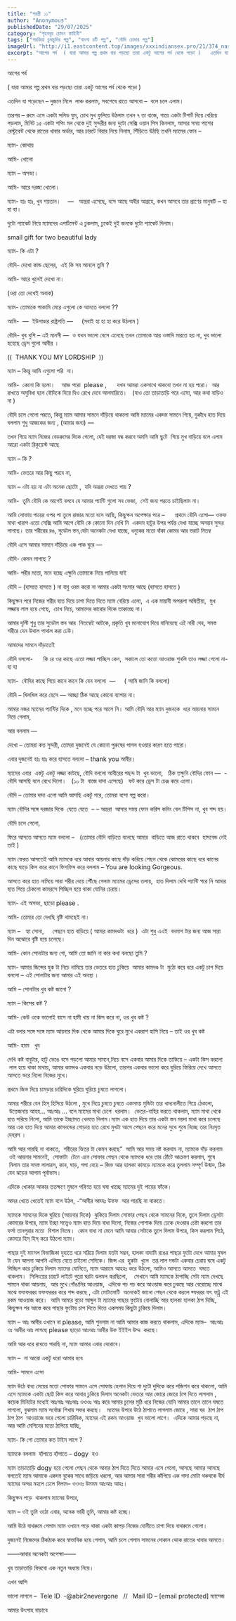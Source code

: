 ```yaml
---
title: "পরস্ত্রী ১১"
author: "Anonymous"
publishedDate: "29/07/2025"
category: "গৃহবধূর চোদন কাহিনী"
tags: ["পরকিয়া চুদাচুদির গল্প", "বাংলা চটি গল্প", "বৌদি চোদার গল্প"]
imageUrl: "http://i1.eastcontent.top/images/xxxindiansex.pro/21/374_nasty_sex.jpg"
excerpt: "আগের পর্ব  ( যারা আমার গল্প প্রথম বার পড়ছো তারা একটু আগের পর্ব থেকে পড়ো )   এতদিন যা পড়েছেন – দুজনে মিলে  লাঞ্চ করলাম, সবশেষে রাতে আসবো –  বলে চলে এলাম।   তারপর – রুমে এসে একটা সলিড ঘুম, চোখ মুখ ফুলিয়..."
---
```


আগের পর্ব

( যারা আমার গল্প প্রথম বার পড়ছো তারা একটু আগের পর্ব থেকে পড়ো )


এতদিন যা পড়েছেন – দুজনে মিলে  লাঞ্চ করলাম, সবশেষে রাতে আসবো –  বলে চলে এলাম।


তারপর – রুমে এসে একটা সলিড ঘুম, চোখ মুখ ফুলিয়ে উঠলাম তখন ৭ তা বাজে, গায়ে একটা টিশার্ট দিয়ে বেরিয়ে পড়লাম, মিনিট ১৫ একটা শপিং মল থেকে দুই সুন্দরীর জন্য দুটো সেক্সি ওয়ান পিস কিনলাম, আসার সময় পাশের রেস্টুরেন্ট থেকে রাতের খাবার অর্ডার, আর চারটে বিয়ার নিয়ে নিলাম, সিঁড়িতে উঠছি তখনি ম্যামের ফোন –

ম্যাম- কোথায়

আমি- খোলো

ম্যাম – অসভ্য।

আমি- আরে দরজা খোলো।

ম্যাম- হাঃ হাঃ, খুব শয়তান।    —   অন্তরা এসেছে, বসে আছে অধীর আগ্রহে, কখন আসবে তার প্রাণের মানুষটি – হা হা হা।


দুটো প্যাকেট নিয়ে ম্যামদের এপার্টমেন্ট এ ঢুকলাম, ঢুকেই দুই জনকে দুটো প্যাকেট দিলাম।

small gift for two beautiful lady


ম্যাম- কি এটা ?

বৌদি- দেখো কান্ড ছেলের,  এই কি সব আনলে তুমি ?

আমি- আরে খুলেই দেখো না।

(ওরা তো দেখেই অবাক)

ম্যাম- তোমাকে পাকামি মেরে এগুলো কে আনতে বললো ??

আমি-  —  ইউগাণ্ডার রাষ্ট্রপতি —     (সবাই হা হা হা করে উঠলাম )


বৌদি- খুব খুশি – এই মানসী —  ও যখন ভালো বেসে এনেছে তখন তোমাকে আর ওস্তাদি মারতে হয় না, খুব ভালো হয়েছে ড্রেস গুলো আবীর ।

((  THANK YOU MY LORDSHIP  ))


ম্যাম – কিন্তু আমি এগুলো পরি  না।

আমি-  কেনো কি হলো।    আজ পরো  please ,      যখন আমরা একসাথে থাকবো তখন না হয় পরো।  আর রাখতে অসুবিধা হলে বৌদিকে দিয়ে দিও রেখে দেবে আলমারিতে।   (যাও তো তাড়াতাড়ি পরে এসো, আর কথা বাড়িও না )


বৌদি চলে গেলো পরতে, কিন্তু ম্যাম আমার সামনে দাঁড়িয়ে থাকলো আমি ম্যামের একদম সামনে গিয়ে, দুকাঁধে হাত দিয়ে বললাম শুধু আজকের জন্য , (আমার জন্য) —


তখন গিয়ে ম্যাম নিজের বেডরুমের দিকে গেলো, যেই দরজা বন্ধ করবে অমনি আমি ছুটে  গিয়ে মুখ বাড়িয়ে বলে এলাম আরো একটা রিকুয়েস্ট আছে

ম্যাম – কি ?

আমি- ভেতরে আর কিছু পরবে না,

ম্যাম – এটা হয় না এটা অনেক ছোটো ,  যদি অন্তরা দেখতে পায় ?

আমি-  তুমি বৌদি কে আগেই বলবে যে আমার প্যান্টি গুলো সব ভেজা,  সেই জন্য পরতে চাইছিলাম না।


আমি সোফায় পায়ের ওপর পা তুলে রাজার মতো বসে আছি, কিছুক্ষন অপেক্ষার পরে –      প্রথমে বৌদি এলো— ওফফ মাথা খারাপ এতো সেক্সি আমি আগে বৌদি কে কোনো দিন দেখি নি  একদম হাটুর উপর পর্যন্ত দেখা যাচ্ছে অসম্ভব সুন্দর লাগছে। তার শরীরের রঙ, সুডৌল স্তন,যেটা অনেকটা দেখা যাচ্ছে, ধনুকের মতো বাঁকা কোমর আর ভরাট নিতম্ব

বৌদি এসে আমার সামনে দাঁড়িয়ে এক পাক ঘুরে —

বৌদি- কেমন লাগছে ?

আমি- পরীর মতো, মনে হচ্ছে এক্ষুনি তোমাকে নিয়ে পালিয়ে যাই

বৌদি – (হাসতে হাসতে ) না বাবু ওরম করো না আমার একটা সংসার আছে (হাসতে হাসতে )


কিছুক্ষন পরে নিজের শরীর হাত দিয়ে চাপা দিতে দিতে ম্যাম বেরিয়ে এলো,  এ এক মায়াবী অপরূপা অদ্বিতীয়া,  মুখ লজ্জায় লাল হয়ে গেছে,  চোখ নিচে, আমাদের কারোর দিকে তাকাচ্ছে না।

আমার দৃস্টি শুধু তার সুডৌল স্তন আর  নিতম্বেই আটকে, প্রকৃতি খুব মনোযোগ দিয়ে বানিয়েছে এই নারী দেহ, সমস্ত শরীরে যেন উথাল পাথাল করা ঢেউ।


আমাদের সামনে দাঁড়াতেই


বৌদি বললো-      কি রে ওর কাছে এতো লজ্জা পাচ্ছিস কেন,  সকালে তো কত্তো আওয়াজ শুনলি তাও লজ্জা গেলো না- হা হা

ম্যাম-  বৌদির কাছে গিয়ে কানে কানে কি যেন বললো  —     ( আমি জানি কি বললো)

বৌদি – খিলখিল করে হেসে — আচ্ছা ঠিক আছে কোনো ব্যাপার না।

আমার নজর ম্যামের প্যান্টির দিকে , মনে হচ্ছে পরে আসে নি। আমি বৌদি আর ম্যাম দুজনকে  ধরে আয়নার সামনে নিয়ে গেলাম,

আর বললাম —

দেখো – তোমরা কত সুন্দরী, তোমরা দুজনেই যে কোনো পুরুষের পাগল হওয়ার কারণ হতে পারো।

এবার দুজনেই হাঃ হাঃ করে হাসতে বললো – thank you আবীর।


ম্যামের এবার  একটু একটু লজ্জা কাটছে, বৌদি বললো আবীরের পছন্দ টা  খুব ভালো,   ঠিক তক্ষুনি বৌদির ফোন —  -বৌদি আসছি বলে রেখে দিলো।   (১০ টা  বাজে দাদা এসেছে)   ফট করে ড্রেস টা চেঞ্জ করে এলো।

বৌদি – তোমার দাদা এলো আমি আসছি একটু পরে, তোমরা বসো গল্প করো।


ম্যাম বৌদির সঙ্গে দরজার দিকে  যেতে যেতে  – – অন্তরা  আসার সময় ফোন করিস কলিং বেল টিপিস না, খুব শব্দ হয়।

বৌদি চলে গেলো,


ফিরে আসতে আসতে ম্যাম বললো –   (তোমার বৌদি বাড়িতে বলেছে আমার  বাড়িতে আজ রাতে থাকবে  হাসবেন্ড নেই তাই )


ম্যাম ফেরত আসতেই আমি ম্যামকে ধরে আবার আয়নার কাছে দাঁড় করিয়ে পেছন থেকে কোমরের কাছে ধরে কানের কাছে ঘাড়ে কিস করে কানে ফিসফিস করে বললাম – You are looking Gorgeous.

আসতে করে হাত নামিয়ে সারা শরীর বেয়ে পৌঁছে গেলাম ম্যামের ড্রেসের তলায়,  হাত দিলাম দেখি প্যান্টি পরে নি আমার হাত গিয়ে ঠেকলো কামরসে পিচ্ছিল হয়ে থাকা যোনির চেরায়।


ম্যাম- এই অসভ্য, ছাড়ো please .


আমি- তোমার তো দেখছি বৃষ্টি থামছেই না।

ম্যাম –   হ্যা সোনা,     পেছনে হাত বাড়িয়ে ( আমার কামদণ্ডটা  ধরে )  এটা শুধু এএই  বদমাশ টার জন্য আজ সারা দিন অঝোরে বৃষ্টি হয়ে চলেছে।

আমি- কোন সোনাটার জন্য গো, আমি তো জানি না কার কথা বলছো তুমি ?

ম্যাম- আমার জিন্সের হুক টা নিচে নামিয়ে তার ভেতরে হাত ঢুকিয়ে  আমার কামদণ্ড টা  মুঠো করে ধরে একটু চাপ দিয়ে বললো – এই সোনাটার জন্য আমার এই অবস্থা ।

আমি – সোনাটার খুব কষ্ট জানো ?

ম্যাম – কিসের কষ্ট ?

আমি- কেউ ওকে ভালোই বাসে না হামী খায় না কিস করে না, ওর খুব কষ্ট ?

এটা বলার সঙ্গে সঙ্গে ম্যাম আয়নার দিক থেকে আমার দিকে ঘুরে মুখে একরাশ হাসি নিয়ে – তাই ওর খুব কষ্ট

আমি- হমম   খুব

দেখি কষ্ট বাবুটার, হাটু ভেঙে বসে পড়লো আমার সামনে,নিচে বসে একবার আমার দিকে তাকিয়ে – একটা কিস করলো  লাল হয়ে থাকা মাথায়, আমার কামদণ্ড একবার নড়ে উঠলো, তারপর একবার ভালো করে ঘুরিয়ে ফিরিয়ে দেখে আসতে আসতে ভরে নিলো নিজের মুখে।

প্রথমে জিভ দিয়ে চামড়ার চারিদিকে ঘুরিয়ে ঘুরিয়ে চুষতে লাগলো।


আমার শরীরে যেন হিস্ হিসিয়ে উঠলো , মুখে নিয়ে চুষতে চুষতে একসময় মুন্ডিটা তার খাদ্যনালীতে গিয়ে ঠেকলো,  উত্তেজনায় আহহ… আঃআঃ … বলে ম্যামের মাথা চেপে  ধরলাম।  ভেতর-বাহির করতে থাকলাম, ম্যাম মাথা থেকে হাত সরিয়ে নিলো, আমি তাকে ইচ্ছামত খেলতে দিলাম।ম্যাম এক হাত দিয়ে তার একটা স্তন ময়দা মাখা করে চলেছে আর এক হাত দিয়ে আমার কামদন্ডের গোড়ায় হাত রেখে মুখটা আগে পেছনে করে মনের সুখে শুষে নিচ্ছে তার নিঃসৃত দেহরস ।


আমি আর পারছি না থাকতে,  শরীরের ভিতর টা কেমন করছে”  আমি আর সময় নষ্ট করলাম না, ম্যামকে দাঁড় করলাম  ওই আয়নার সামনেই,  সোফাটা  টেনে এনে সোফার পেছন থেকে ম্যামকে ধরে তার ঠোঁটে আক্রমণ করলাম, শুষে  নিলাম তার সমস্ত লালারস, কান, ঘাড়, গলা বেয়ে – জিভ আর হালকা কামড়ে ম্যামকে করে তুললাম সম্পূর্ণ উন্মাদ, ঠিক যেন ঝড়ের আগাম পূর্বাভাস।


এদিকে খোকার আকার ততক্ষণে মুষলে পরিণত হয়ে ঘষা খাচ্ছে ম্যামের দুই পায়ের ফাঁকে।


আদর খেতে খেতেই ম্যাম বলে উঠল, -“আবীর আহ্হঃ উফফ  আর পারছি না থাকতে।


ম্যামকে সামনের দিকে ঘুরিয়ে (আয়নার দিকে)  ঝুকিয়ে দিলাম সোফার পেছন থেকে সামনের দিকে, তুলে দিলাম ড্রেসটা কোমরের উপরে, ম্যাম ইচ্ছা সত্ত্বেও ম্যাম হাত দিয়ে বাধা দিলো, নিজের পোশাক দিয়ে ঢেকে দেওয়ার চেষ্টা করলো তার ফর্সা তানপুরার মতো  বিশাল নিতম্ব।  কোন বাধা না মেনে আমি আবার সেটাকে তুলে দিলাম উপরে, কিস করলাম পিঠে, কোমরে হিস্ হিস্ করে উঠলো ম্যাম।


পাছার দুই মাংসল বিভাজিকা দুহাতে ধরে সরিয়ে দিলাম যতটা সম্ভব, হালকা বাদামি রঙের পাছার ফুটো দেখে আমার মুষল টা যেন আপনা আপনি এগিয়ে যেতে চাইলো সেদিকে। জিন্স এর  হুকটা  খুলে  তপ্ত লাল দন্ডটা একবার চেরায় ঘষে একটু পিচ্ছিল করে ঢুকিয়ে দিলাম ম্যামের যোনিতে, ম্যাম আরামে আহহঃ করে উঠলো, আমিও আসতে আসতে  ঘষতে থাকলাম।  সিলিংয়ের চারটে লাইটে পুরো ঘরটা ঝলমল করছিলো,    সেখানে আমি ম্যামকে ঠাপাচ্ছি সেটা ম্যাম দেখছে সামনে থাকা আয়নায়,  আর মুখে গোঁঙানির আওয়াজ,  এদিকে পচ পচ করে আওয়াজ করে ঢুকছে আর বেরোচ্ছে মাঝে মাঝে ফফফররর ফফফররর করে শব্দ করছে , এটা মোটামোটি  অনেকেই জানো পেছন থেকে করলে ফ্ফররর ফৎ ফট্র্র এই রকম আওয়াজ করে।  আমি আমার বুড়ো আঙ্গুল টা ম্যামের পাছার ফুটোয় বোলাচ্ছি আর হালকা হালকা ঠাপ দিচ্ছি, কিছুক্ষন পর আস্তে করে পাছার ফুটোয় চাপ দিতে দিতে একসময় কিছুটা ঢুকিয়ে দিলাম।


ম্যাম – আঃ আবীর ওখানে না please, আমি শুনলাম না আমি আমার কাজ করতে থাকলাম, এদিকে ম্যাম–  আঃআঃ ওঃ আবীর আঃ লাগছে please ছাড়ো আঃআঃ আবীর উফ ইইইস উম্ম  করছে।


আমি আর ধরে রাখতে পারছি না, ম্যাম আমার এবার বেরোবে।

ম্যাম –  না আরো একটু ধরো আমার হবে

আমি- সামনে এসো


ম্যাম উঠে বাধ্য মেয়ের মতো সোফার সামনে এসে সোফায় হেলান দিয়ে পা দুটো দুদিকে করে পজিশন করে থাকলো, আমি এসে ম্যামকে একটা ছোট্ট কিস করে আবার ঢুকিয়ে দিলাম অনেকটা ভেতরে আর জোরে জোরে ঠাপ দিতে লাগলাম , কয়েক মিনিটের মধ্যেই আঃআঃ আঃআঃ ওওওঃ আঃ করে আমার চুলের মুঠি ধরে নিজের যোনি আমার তালে তালে ঘষতে লাগলো, বুঝলাম ম্যাম সর্বোচ্চ শিখায় সফর করছে।   ম্যামের উপরে উঠে ঠাপাতে লাগলাম জোরে , সারা ঘর  ঠাপ ঠাপ ঠাপ ঠাপ  আওয়াজে ভরে গেলো চারিদিক, ম্যামের এই রকম আওয়াজ  খুব ভালো লাগে।  এদিকে আমার পড়ছে না, আর আমি মেশিনের মতো ঠাপিয়ে যাচ্ছি,


ম্যাম- কি গো তোমার কত টাইম লাগে ?

ম্যামকে বললাম  হাঁপাতে হাঁপাতে – dogy  হও

ম্যাম তাড়াতাড়ি dogy হয়ে গেলো পেছন থেকে আবার ঠাপ দিতে দিতে আমার এসে গেলো, আসছে আমার আসছে বলতেই ম্যাম আমাকে একদম বুকের সাথে জড়িয়ে ধরলো, আর আমার সারা শরীর কাঁপিয়ে এক গাদা মোটা থকথকে বীর্য ম্যামের অন্দর মহলে ঢেলে দিলাম– ওওওঃ উমমম আঃআঃ আহঃ।

কিছুক্ষন পড়ে  থাকলাম ম্যামের উপরে,


ম্যাম – ওই তুমি ওঠো এবার, অনেক ভারী তুমি, আমার কষ্ট হচ্ছে।

আমি উঠে বাথরুমে গেলাম ম্যাম ওখানে পড়ে থাকা একটা কাপড় নিজের যোনীতে চাপা দিয়ে বাথরুমে গেলো।


দুজনেই নিজেদের ঠিকঠাক করে স্বাভাবিক হয়ে গেলাম, আমি চলে গেলাম সামনের দোকান থেকে রাতের খাবার আনতে।


——আবার অনেকটা অপেক্ষা——

খুব তাড়াতাড়ি ফিরবো এক নতুন অধ্যায় নিয়ে।


এখন আসি


ভালো লাগলে –  Tele ID  -@abir2nevergone   //   Mail ID – 
[email protected]
 ম্যাসেজ

আমার উৎসাহ বাড়াবে
